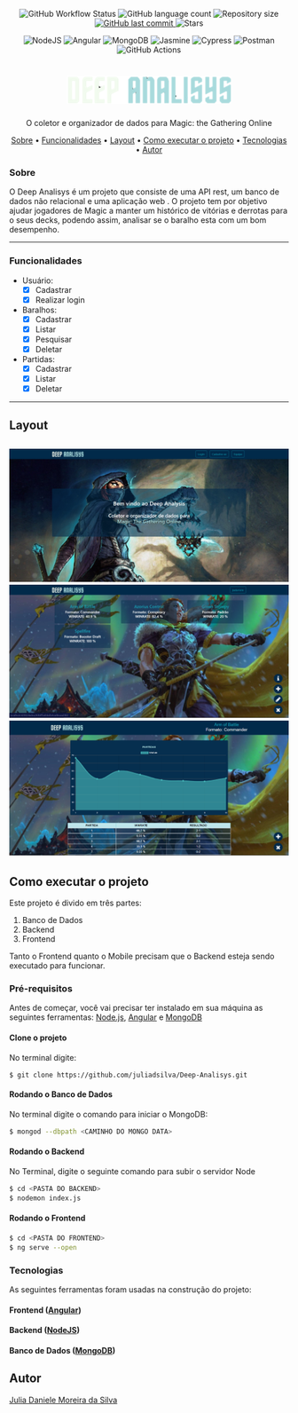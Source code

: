 <p align="center">

  <img alt="GitHub Workflow Status" src="https://img.shields.io/github/workflow/status/juliadsilva/Deep-Analisys/Node.js%20CI?style=social">
	
  <img alt="GitHub language count" src="https://img.shields.io/github/languages/count/juliadsilva/Deep-Analisys?style=social">

  <img alt="Repository size" src="https://img.shields.io/github/repo-size/juliadsilva/Deep-Analisys?style=social">
  
  <a href="https://github.com/juliadsilva/Deep-Analisys/commits/master">
    <img alt="GitHub last commit" src="https://img.shields.io/github/last-commit/juliadsilva/Deep-Analisys?style=social">
  </a>
	
   <img alt="Stars" src="https://img.shields.io/github/stars/juliadsilva/Deep-Analisys?style=social">

</p>
<p align="center">
	<img alt="NodeJS" src="https://img.shields.io/badge/node.js-%2343853D.svg?style=for-the-badge&logo=node-dot-js&logoColor=white"/>
	<img alt="Angular" src="https://img.shields.io/badge/angular-%23DD0031.svg?style=for-the-badge&logo=angular&logoColor=white"/>
	<img alt="MongoDB" src ="https://img.shields.io/badge/MongoDB-%234ea94b.svg?style=for-the-badge&logo=mongodb&logoColor=white"/>
	<img alt="Jasmine" src="https://img.shields.io/badge/-Jasmine-%238A4182?style=for-the-badge&logo=Jasmine&logoColor=white"/>
	<img alt="Cypress" src="https://img.shields.io/badge/-cypress-%23E5E5E5?style=for-the-badge&logo=cypress&logoColor=058a5e" alt="cypress">
	<img alt="Postman" src="https://img.shields.io/badge/Postman-FF6C37?style=for-the-badge&logo=postman&logoColor=red" />
	<img alt="GitHub Actions" src="https://img.shields.io/badge/githubactions-%232671E5.svg?style=for-the-badge&logo=githubactions&logoColor=white"/>
</p>


<h1 align="center">
    <img alt="NextLevelWeek" title="#NextLevelWeek" src="./frontend/src/assets/img/logo.png" />
</h1>

<p align="center">O coletor e organizador de dados para Magic: the Gathering Online</p>

<p align="center">
 <a href="#sobre">Sobre</a> •
 <a href="#funcionalidades">Funcionalidades</a> •
 <a href="#layout">Layout</a>  • 	
 <a href="#como-executar-o-projeto">Como executar o projeto</a> • 
 <a href="#tecnologias">Tecnologias</a> • 
 <a href="#autor">Autor</a>
</p>

### Sobre

<p>O Deep Analisys é um projeto que consiste de uma API rest, um banco de dados não relacional e uma aplicação web . O projeto tem por objetivo ajudar jogadores de Magic a manter um histórico de vitórias e derrotas para o seus decks, podendo assim, analisar se o baralho esta com um bom desempenho.</p>

---

###  Funcionalidades

 - Usuário:
	  - [x] Cadastrar  
	  - [x] Realizar login	  
  - Baralhos:
	  - [x] Cadastrar 
	  - [x] Listar
	  - [x] Pesquisar
	  - [x] Deletar 
 - Partidas:
	  - [x] Cadastrar 
	  - [x] Listar
	  - [x] Deletar 
---

## Layout

![Tela Inicial](images/inicio.PNG)
![Baralhos](images/baralhos.PNG)
![Dados](images/dados.PNG)
---

## Como executar o projeto

Este projeto é divido em três partes:
1. Banco de Dados
2. Backend  
3. Frontend 

Tanto o Frontend quanto o Mobile precisam que o Backend esteja sendo executado para funcionar.

### Pré-requisitos

Antes de começar, você vai precisar ter instalado em sua máquina as seguintes ferramentas:
[Node.js](https://nodejs.org/en/),  [Angular](https://angular.io/docs/) e [MongoDB](https://www.mongodb.com/)

#### Clone o projeto
No terminal digite:

```
$ git clone https://github.com/juliadsilva/Deep-Analisys.git
```

#### Rodando o Banco de Dados

No terminal digite o comando para iniciar o MongoDB:

```bash
$ mongod --dbpath <CAMINHO DO MONGO DATA>
```

#### Rodando o Backend

No Terminal, digite o seguinte comando para subir o servidor Node

```bash
$ cd <PASTA DO BACKEND>
$ nodemon index.js
```

#### Rodando o Frontend

```bash
$ cd <PASTA DO FRONTEND>
$ ng serve --open
```

### Tecnologias

As seguintes ferramentas foram usadas na construção do projeto:

#### **Frontend**  ([Angular](https://angular.io/docs/))

#### **Backend** ([NodeJS](https://nodejs.org/en/))

#### **Banco de Dados** ([MongoDB](https://www.mongodb.com/))


##  Autor
<a href="https://github.com/juliadsilva">Julia Daniele Moreira da Silva </a>
 
    

